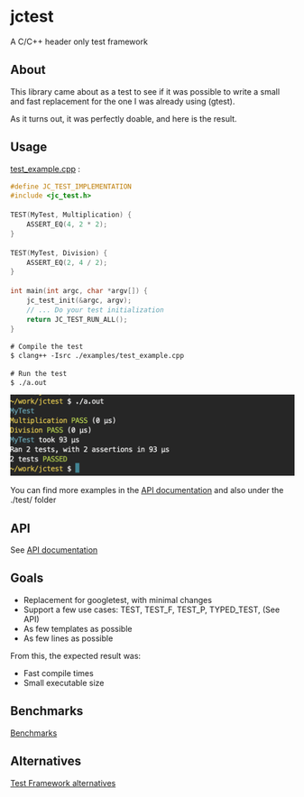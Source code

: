 # jctest

A C/C++ header only test framework

## About

This library came about as a test to see if it was possible to write a small and fast replacement
for the one I was already using (gtest).

As it turns out, it was perfectly doable, and here is the result.

## Usage

[test_example.cpp](./examples/test_example.cpp) :
```C++
#define JC_TEST_IMPLEMENTATION
#include <jc_test.h>

TEST(MyTest, Multiplication) {
    ASSERT_EQ(4, 2 * 2);
}

TEST(MyTest, Division) {
    ASSERT_EQ(2, 4 / 2);
}

int main(int argc, char *argv[]) {
    jc_test_init(&argc, argv);
    // ... Do your test initialization
    return JC_TEST_RUN_ALL();
}
```

    # Compile the test
    $ clang++ -Isrc ./examples/test_example.cpp
    
    # Run the test
    $ ./a.out

![test_example.png](./examples/test_example.png)

You can find more examples in the [API documentation](./README_API.md) and also under the ./test/ folder

## API

See [API documentation](./README_API.md)

## Goals

* Replacement for googletest, with minimal changes
* Support a few use cases: TEST, TEST_F, TEST_P, TYPED_TEST, (See API)
* As few templates as possible
* As few lines as possible

From this, the expected result was:

* Fast compile times
* Small executable size

## Benchmarks

[Benchmarks](./README_BENCHMARK.md)

## Alternatives

[Test Framework alternatives](./README_ALTERNATIVES.md)
